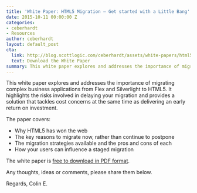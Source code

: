 ```yaml
---
title: 'White Paper: HTML5 Migration – Get started with a Little Bang'
date: 2015-10-11 00:00:00 Z
categories:
- ceberhardt
- Resources
author: ceberhardt
layout: default_post
cta:
  link: http://blog.scottlogic.com/ceberhardt/assets/white-papers/html5-migration.pdf
  text: Download the White Paper
summary: This white paper explores and addresses the importance of migrating complex business applications from Flex and Silverlight to HTML5. It highlights the risks involved in delaying your migration and provides a solution that tackles cost concerns at the same time as delivering an early return on investment.
---
```


This white paper explores and addresses the importance of migrating complex business applications from Flex and Silverlight to HTML5. It highlights the risks involved in delaying your migration and provides a solution that tackles cost concerns at the same time as delivering an early return on investment.

The paper covers:
- Why HTML5 has won the web
- The key reasons to migrate now, rather than continue to postpone
- The migration strategies available and the pros and cons of each
- How your users can influence a staged migration

The white paper is [free to download in PDF format]({{site.baseurl}}/ceberhardt/assets/white-papers/html5-migration.pdf).

Any thoughts, ideas or comments, please share them below.

Regards, Colin E.
